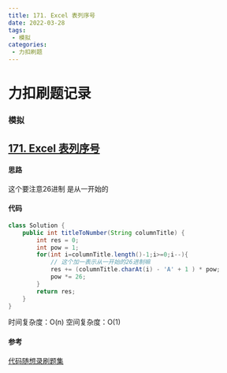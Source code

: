 ```yaml
---
title: 171. Excel 表列序号
date: 2022-03-28
tags:
 - 模拟
categories: 
 - 力扣刷题
---
```


# 力扣刷题记录 
### 模拟
## [171. Excel 表列序号](https://leetcode-cn.com/problems/excel-sheet-column-number/submissions/)

#### 思路
这个要注意26进制 是从一开始的

#### 代码

```java
class Solution {
    public int titleToNumber(String columnTitle) {
        int res = 0;
        int pow = 1;
        for(int i=columnTitle.length()-1;i>=0;i--){
            // 这个加一表示从一开始的26进制嘛
            res += (columnTitle.charAt(i) - 'A' + 1 ) * pow;
            pow *= 26;
        }
        return res;
    }
}
```
时间复杂度：O(n)
空间复杂度：O(1)

#### 参考
[代码随想录刷题集](https://programmercarl.com/0062.%E4%B8%8D%E5%90%8C%E8%B7%AF%E5%BE%84.html#%E6%80%9D%E8%B7%AF)